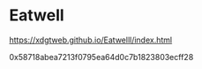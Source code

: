 # Eatwell

https://xdgtweb.github.io/Eatwelll/index.html

0x58718abea7213f0795ea64d0c7b1823803ecff28